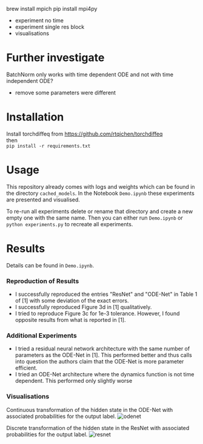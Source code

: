 brew install mpich
pip install mpi4py


* experiment no time
* experiment single res block
* visualisations

# Further investigate
BatchNorm only works with time dependent ODE and not with time independent ODE?


* remove some parameters were different

# Installation
Install torchdiffeq from  https://github.com/rtqichen/torchdiffeq    
then   
``` pip install -r requirements.txt ```

# Usage 
This repository already comes with logs and weights which can be found in the directory  `cached_models`. 
In the Notebook `Demo.ipynb` these experiments are presented and visualised. 


To re-run all experiments delete or rename that directory and create a new empty one with the same name. 
Then you can either run `Demo.ipynb` or `python experiments.py` to recreate all experiments. 

# Results
Details can be found in `Demo.ipynb`.
### Reproduction of Results
* I successfully reproduced the entries "ResNet" and "ODE-Net" in Table 1 of [1] with some deviation of the exact errors.   
* I successfully reproduced Figure 3d in [1] qualitatively. 
* I tried to reproduce Figure 3c for 1e-3 tolerance. However, I found opposite results from what is reported in [1].

### Additional Experiments
* I tried a residual neural network architecture with the same number of parameters as the ODE-Net in [1]. 
This performed better and thus calls into question the authors claim that the ODE-Net is more parameter efficient.
* I tried an ODE-Net architecture where the dynamics function is not time dependent. This performed only slightly worse

### Visualisations
Continuous transformation of the hidden state in the ODE-Net with associated probabilities for the output label.
![odenet](odenet.gif)

Discrete transformation of the hidden state in the ResNet with associated probabilities for the output label.
![resnet](resnet.gif)